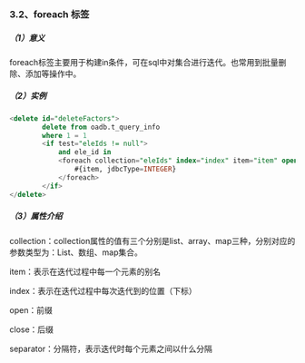 ### 3.2、foreach 标签

##### （1）意义

foreach标签主要用于构建in条件，可在sql中对集合进行迭代。也常用到批量删除、添加等操作中。

##### （2）实例

```sql
<delete id="deleteFactors">
        delete from oadb.t_query_info
        where 1 = 1
        <if test="eleIds != null">
            and ele_id in
            <foreach collection="eleIds" index="index" item="item" open="(" separator="," close=")">
                #{item, jdbcType=INTEGER}
            </foreach>
        </if>
</delete>
```

##### （3）属性介绍

collection：collection属性的值有三个分别是list、array、map三种，分别对应的参数类型为：List、数组、map集合。

item：表示在迭代过程中每一个元素的别名

index：表示在迭代过程中每次迭代到的位置（下标）

open：前缀

close：后缀

separator：分隔符，表示迭代时每个元素之间以什么分隔



